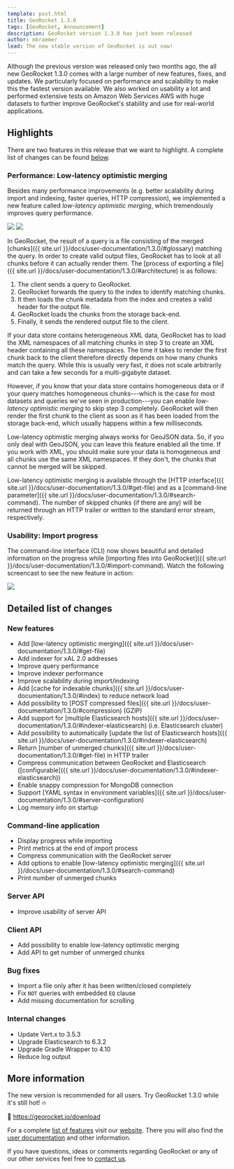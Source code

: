 ```yaml
---
template: post.html
title: GeoRocket 1.3.0
tags: [GeoRocket, Announcement]
description: GeoRocket version 1.3.0 has just been released
author: mkraemer
lead: The new stable version of GeoRocket is out now!
---
```


Although the previous version was released only two months ago, the all new
GeoRocket 1.3.0 comes with a large number of new features, fixes, and updates.
We particularly focused on performance and scalability to make this the fastest
version available. We also worked on usability a lot and performed extensive
tests on Amazon Web Services AWS with huge datasets to further improve
GeoRocket's stability and use for real-world applications.

## Highlights

There are two features in this release that we want to highlight. A complete
list of changes can be found [below](#list-of-changes).

### Performance: Low-latency optimistic merging

Besides many performance improvements (e.g. better scalability during import
and indexing, faster queries, HTTP compression), we implemented
a new feature called _low-latency optimistic merging_, which tremendously
improves query performance.

<img class="img-fluid mb-3 mt-5" src="{{ site.url }}/images/2018-09-17/low-latency-without.png">

<img class="img-fluid mb-5 mt-5" src="{{ site.url }}/images/2018-09-17/low-latency-with.png">

In GeoRocket, the result of a query is a file consisting of the merged
[chunks]({{ site.url }}/docs/user-documentation/1.3.0/#glossary)
matching the query. In order to create valid output files, GeoRocket has to
look at all chunks before it can actually render them. The
[process of exporting a file]({{ site.url }}/docs/user-documentation/1.3.0/#architecture)
is as follows:

1. The client sends a query to GeoRocket.
2. GeoRocket forwards the query to the index to identify matching chunks.
3. It then loads the chunk metadata from the index and creates a valid
   header for the output file.
4. GeoRocket loads the chunks from the storage back-end.
5. Finally, it sends the rendered output file to the client.

If your data store contains heterogeneous XML data, GeoRocket has to load the
XML namespaces of all matching chunks in step 3 to create an XML header
containing all these namespaces. The time it takes to render the first chunk
back to the client therefore directly depends on how many chunks match the
query. While this is usually very fast, it does not scale arbitrarily and can
take a few seconds for a multi-gigabyte dataset.

However, if you know that your data store contains homogeneous data or if your
query matches homogeneous chunks---which is the case for most datasets
and queries we've seen in production---you can enable
_low-latency optimistic merging_ to skip step 3 completely. GeoRocket will then
render the first chunk to the client as soon as it has been loaded from the
storage back-end, which usually happens within a few milliseconds.

Low-latency optimistic merging always works for GeoJSON data. So, if you only
deal with GeoJSON, you can leave this feature enabled all the time. If you work
with XML, you should make sure your data is homogeneous and all chunks use the
same XML namespaces. If they don't, the chunks that cannot be merged will be
skipped.

Low-latency optimistic merging is available through the
[HTTP interface]({{ site.url }}/docs/user-documentation/1.3.0/#get-file) and as
a [command-line parameter]({{ site.url }}/docs/user-documentation/1.3.0/#search-command).
The number of skipped chunks (if there are any) will be returned through an HTTP
trailer or written to the standard error stream, respectively.

### Usability: Import progress

The command-line interface (CLI) now shows beautiful and detailed information
on the progress while
[importing files into GeoRocket]({{ site.url }}/docs/user-documentation/1.3.0/#import-command).
Watch the following screencast to see the new feature in action:

<img class="img-fluid mb-2 mt-3" src="{{ site.url }}/images/2018-09-17/georocket-import-cli-2018-09-12.gif">

<a name="list-of-changes"></a>
## Detailed list of changes

### New features

* Add [low-latency optimistic merging]({{ site.url }}/docs/user-documentation/1.3.0/#get-file)
* Add indexer for xAL 2.0 addresses
* Improve query performance
* Improve indexer performance
* Improve scalability during import/indexing
* Add [cache for indexable chunks]({{ site.url }}/docs/user-documentation/1.3.0/#index) to reduce network load
* Add possibility to [POST compressed files]({{ site.url }}/docs/user-documentation/1.3.0/#compression) (GZIP)
* Add support for [multiple Elasticsearch hosts]({{ site.url }}/docs/user-documentation/1.3.0/#indexer-elasticsearch) (i.e. Elasticsearch cluster)
* Add possibility to automatically [update the list of Elasticsearch hosts]({{ site.url }}/docs/user-documentation/1.3.0/#indexer-elasticsearch)
* Return [number of unmerged chunks]({{ site.url }}/docs/user-documentation/1.3.0/#get-file) in HTTP trailer
* Compress communication between GeoRocket and Elasticsearch ([configurable]({{ site.url }}/docs/user-documentation/1.3.0/#indexer-elasticsearch))
* Enable snappy compression for MongoDB connection
* Support [YAML syntax in environment variables]({{ site.url }}/docs/user-documentation/1.3.0/#server-configuration)
* Log memory info on startup

### Command-line application

* Display progress while importing
* Print metrics at the end of import process
* Compress communication with the GeoRocket server
* Add options to enable [low-latency optimistic merging]({{ site.url }}/docs/user-documentation/1.3.0/#search-command)
* Print number of unmerged chunks

### Server API

* Improve usability of server API

### Client API

* Add possibility to enable low-latency optimistic merging
* Add API to get number of unmerged chunks

### Bug fixes

* Import a file only after it has been written/closed completely
* Fix `NOT` queries with embedded `EQ` clause
* Add missing documentation for scrolling

### Internal changes

* Update Vert.x to 3.5.3
* Upgrade Elasticsearch to 6.3.2
* Upgrade Gradle Wrapper to 4.10
* Reduce log output

## More information

The new version is recommended for all users. Try GeoRocket 1.3.0 while it's
still hot! &#128293;

&#128640; https://georocket.io/download

For a complete [list of features](https://georocket.io/features) visit our
[website](https://georocket.io). There you will also find the
[user documentation](https://georocket.io/docs/user-documentation)
and other information.

If you have questions, ideas or comments regarding GeoRocket or any of our other
services feel free to [contact us](http://www.igd.fraunhofer.de/en/competences/technologies/spatial-information-management).
